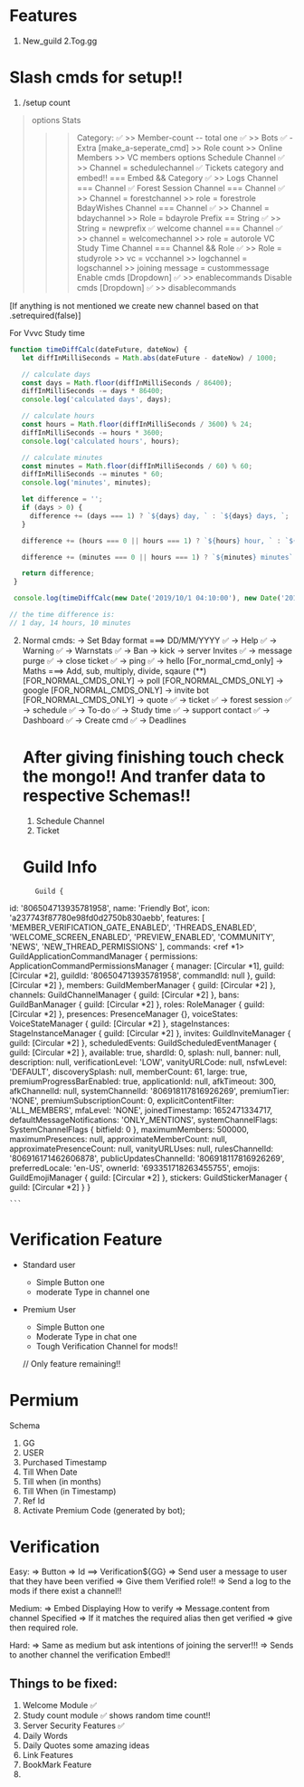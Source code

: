 #  Features
1. New_guild
2.Tog.gg


# Slash cmds for setup!!
1. /setup count 
  > options Stats 
  >>> Category:   ✅
    >> Member-count  -- total one  ✅
    >> Bots ✅
    - Extra [make_a-seperate_cmd]
        >> Role count
        >> Online Members
        >> VC members
   >>> options Schedule Channel ✅
       >> Channel = schedulechannel ✅
  >>> Tickets category and embed!! === Embed && Category ✅
        >> 
  >>> Logs Channel === Channel ✅
  >>> Forest Session Channel === Channel ✅
       >> Channel = forestchannel
       >> role = forestrole
  >>> BdayWishes Channel === Channel ✅
       >> Channel = bdaychannel
       >> Role = bdayrole
  >>> Prefix  == String ✅
       >> String = newprefix ✅
  >>> welcome channel === Channel ✅
       >> channel = welcomechannel
       >> role = autorole
  >>> VC Study Time Channel === Channel && Role ✅
       >> Role = studyrole
       >> vc = vcchannel
       >> logchannel = logschannel
       >> joining message = custommessage
  >>> Enable cmds [Dropdown] ✅
       >> enablecommands
  >>> Disable cmds [Dropdown] ✅
       >> disablecommands
 
[If anything is not mentioned we create new channel based on that .setrequired(false)]


For Vvvc Study time 
 
 ```js 
 function timeDiffCalc(dateFuture, dateNow) {
    let diffInMilliSeconds = Math.abs(dateFuture - dateNow) / 1000;

    // calculate days
    const days = Math.floor(diffInMilliSeconds / 86400);
    diffInMilliSeconds -= days * 86400;
    console.log('calculated days', days);

    // calculate hours
    const hours = Math.floor(diffInMilliSeconds / 3600) % 24;
    diffInMilliSeconds -= hours * 3600;
    console.log('calculated hours', hours);

    // calculate minutes
    const minutes = Math.floor(diffInMilliSeconds / 60) % 60;
    diffInMilliSeconds -= minutes * 60;
    console.log('minutes', minutes);

    let difference = '';
    if (days > 0) {
      difference += (days === 1) ? `${days} day, ` : `${days} days, `;
    }

    difference += (hours === 0 || hours === 1) ? `${hours} hour, ` : `${hours} hours, `;

    difference += (minutes === 0 || hours === 1) ? `${minutes} minutes` : `${minutes} minutes`; 

    return difference;
  }

  console.log(timeDiffCalc(new Date('2019/10/1 04:10:00'), new Date('2019/10/2 18:20:00')));

// the time difference is:
// 1 day, 14 hours, 10 minutes
 ```


2. Normal cmds: 
   -> Set Bday  format ===> DD/MM/YYYY ✅
   -> Help ✅
   -> Warning ✅
   -> Warnstats ✅
   -> Ban 
   -> kick 
   -> server Invites ✅
   -> message purge ✅
   -> close ticket ✅
   -> ping ✅
   ->  hello [For_normal_cmd_only]
   -> Maths ===> Add, sub, multiply, divide, sqaure (**) [FOR_NORMAL_CMDS_ONLY]
   -> poll [FOR_NORMAL_CMDS_ONLY]
   -> google [FOR_NORMAL_CMDS_ONLY]
   -> invite bot [FOR_NORMAL_CMDS_ONLY]
   -> quote ✅
   -> ticket ✅
   -> forest session ✅
   -> schedule  ✅
   -> To-do ✅
   -> Study time ✅
   -> support contact ✅
   ->  Dashboard ✅
   -> Create cmd ✅
   -> Deadlines 




   # After giving finishing touch check the mongo!! And tranfer data to respective Schemas!!
    1. Schedule Channel
    2. Ticket 



    # Guild Info 
    ```
       Guild {
  id: '806504713935781958',
  name: 'Friendly Bot',
  icon: 'a237743f87780e98fd0d2750b830aebb',
  features: [
    'MEMBER_VERIFICATION_GATE_ENABLED',
    'THREADS_ENABLED',
    'WELCOME_SCREEN_ENABLED',
    'PREVIEW_ENABLED',
    'COMMUNITY',
    'NEWS',
    'NEW_THREAD_PERMISSIONS'
  ],
  commands: <ref *1> GuildApplicationCommandManager {
    permissions: ApplicationCommandPermissionsManager {
      manager: [Circular *1],
      guild: [Circular *2],
      guildId: '806504713935781958',
      commandId: null
    },
    guild: [Circular *2]
  },
  members: GuildMemberManager { guild: [Circular *2] },
  channels: GuildChannelManager { guild: [Circular *2] },
  bans: GuildBanManager { guild: [Circular *2] },
  roles: RoleManager { guild: [Circular *2] },
  presences: PresenceManager {},
  voiceStates: VoiceStateManager { guild: [Circular *2] },
  stageInstances: StageInstanceManager { guild: [Circular *2] },
  invites: GuildInviteManager { guild: [Circular *2] },
  scheduledEvents: GuildScheduledEventManager { guild: [Circular *2] },
  available: true,
  shardId: 0,
  splash: null,
  banner: null,
  description: null,
  verificationLevel: 'LOW',
  vanityURLCode: null,
  nsfwLevel: 'DEFAULT',
  discoverySplash: null,
  memberCount: 61,
  large: true,
  premiumProgressBarEnabled: true,
  applicationId: null,
  afkTimeout: 300,
  afkChannelId: null,
  systemChannelId: '806918117816926269',
  premiumTier: 'NONE',
  premiumSubscriptionCount: 0,
  explicitContentFilter: 'ALL_MEMBERS',
  mfaLevel: 'NONE',
  joinedTimestamp: 1652471334717,
  defaultMessageNotifications: 'ONLY_MENTIONS',
  systemChannelFlags: SystemChannelFlags { bitfield: 0 },
  maximumMembers: 500000,
  maximumPresences: null,
  approximateMemberCount: null,
  approximatePresenceCount: null,
  vanityURLUses: null,
  rulesChannelId: '806916171462606878',
  publicUpdatesChannelId: '806918117816926269',
  preferredLocale: 'en-US',
  ownerId: '693351718263455755',
  emojis: GuildEmojiManager { guild: [Circular *2] },
  stickers: GuildStickerManager { guild: [Circular *2] }
}

    ```


# Verification Feature
  - Standard user
     - Simple  Button one
     - moderate Type in channel one

- Premium User 
   - Simple Button one 
   - Moderate Type in chat one
   - Tough Verification Channel for mods!!

   // Only feature remaining!!



# Permium 
   Schema 
1. GG
2. USER
3. Purchased Timestamp
4. Till When Date 
5. Till when (in months)
6. Till When (in Timestamp)
7. Ref Id
8. Activate Premium Code (generated by bot);
 


# Verification 

Easy: 
=> Button 
=> Id ==> Verification${GG}
=> Send user a message to user that they have been verified
=> Give them Verified role!!
=> Send a log to the mods if there exist a channel!!

Medium: 
=> Embed Displaying How to verify 
=> Message.content from channel Specified 
=> If it matches the required alias then get verified 
=> give then required role. 

Hard: 
=> Same as medium but ask intentions of joining the server!!!
=> Sends to another channel the verification Embed!! 



## Things to be fixed: 
1. Welcome Module ✅
2. Study count module ✅
    shows random time count!!
3. Server Security Features ✅
4. Daily Words 
5. Daily Quotes some amazing ideas 
6. Link Features
7. BookMark Feature
8. 